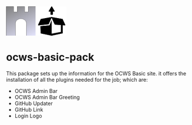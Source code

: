 ![ocws-basic-pack](./images/castlelogo80x80.png) ![ocws-basic-pack](./images/pack80.png)

# ocws-basic-pack
This package sets up the information for the OCWS Basic site. it offers the installation of all the plugins needed for the job; which are:

- OCWS Admin Bar
- OCWS Admin Bar Greeting
- GitHub Updater
- GitHub Link
- Login Logo



